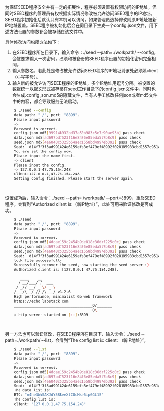 为保证SEED程序安全并有一定的拓展性，程序必须设置有权限访问的IP地址，但同时SEED程序的管理员有权根据实际情况修改被允许访问SEED程序的IP地址。SEED程序初始化后默认只有本机可以访问，如果管理员选择修改则原IP地址被新IP地址覆盖。SEED程序被初始化后会在同目录下生成一个config.json文件，用下述方法设置的参数都会被存储在该文件中。

具体修改访问权限方法如下：

1. 在SEED程序所在目录下，输入命令：./seed --path=./workpath/  --config，会被要求输入一次密码，必须和被备份的SEED程序设置的初始化密码完全相同。
2. 输入参数名，若此处是修改被允许访问SEED程序的IP地址则该处必须填client（小写字母）。
3. 输入新的被允许访问SEED程序的IP地址，多个IP地址用逗号分隔。被设置的数据统一以密文形式被存储在seed工作目录下的config.json文件中，同时也会生成.config.json.md5的隐藏文件，当有人手工修改任何json或者md5文件中的内容，都会导致服务无法启动。


```bash
	$ ./seed --config
	data path: "./", port: "8899".
	Please input passowrd.
	->
	Password is correct.
	config.json md5[99914b932bd37a50b983c5e7c90ae93b] pass check
	data.json md5[ad697bd7523f16e8476e85eda517b8c9] pass check
	seed.json md5[4e6040c5325b54aec1558bd4997eb392] pass check
	Seed:  d14f7f3f3ad991824e6159efe8ef479ef08992f028185983cbd1357c95141a82
	You are set the config now.
	Please input the name first.
	-> client
	Please input the config.
	-> 127.0.0.1,47.75.154.248
	client:127.0.0.1,47.75.154.248
	Setting config finished. Please start the server again.
```
<br>

设置成功后，输入命令：./seed --path=./workpath/  --port=8899，重启SEED程序。会看到“Authorized client is:（新IP地址）”，此处可用来验证修改是否成功。

```bash
	$ ./seed
	data path: "./", port: "8899".
	Please input passowrd.
	->
	Password is correct.
	config.json md5[4dcae159c2454b9de818c36dbf225c0c] pass check
	data.json md5[ad697bd7523f16e8476e85eda517b8c9] pass check
	seed.json md5[4e6040c5325b54aec1558bd4997eb392] pass check
	Seed:  d14f7f3f3ad991824e6159efe8ef479ef08992f028185983cbd1357c95141a82
	lock file successfully
	Successfully recover the seed, now starting the seed server :)
	Authorized client is: [127.0.0.1 47.75.154.248].

	   ____    __
	  / __/___/ /  ___
	 / _// __/ _ \/ _ \
	/___/\__/_//_/\___/ v3.2.6
	High performance, minimalist Go web framework
	https://echo.labstack.com
	____________________________________O/_______
	                                    O\
	⇨ http server started on [::]:8899
```

<br>

另一方法也可以验证修改，在SEED程序所在目录下，输入命令：./seed --path=./workpath/  --list，会看到“The config list is: client: （新IP地址）”。

```bash
	$ ./seed --list
	data path: "./", port: "8899".
	Please input passowrd.
	->
	Password is correct.
	config.json md5[4dcae159c2454b9de818c36dbf225c0c] pass check
	data.json md5[ad697bd7523f16e8476e85eda517b8c9] pass check
	seed.json md5[4e6040c5325b54aec1558bd4997eb392] pass check
	Seed:  d14f7f3f3ad991824e6159efe8ef479ef08992f028185983cbd1357c95141a82
	The data list is:
	BTC: "n4he3WuSAKJdY58ReeXtC8cMse6ip6GL1S"
	The config list is:
	client: "127.0.0.1,47.75.154.248"
```